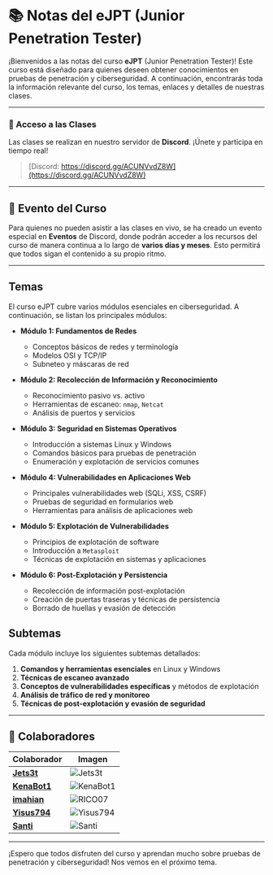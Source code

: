 
# 📚 Notas del eJPT (Junior Penetration Tester)

¡Bienvenidos a las notas del curso **eJPT** (Junior Penetration Tester)! Este curso está diseñado para quienes deseen obtener conocimientos en pruebas de penetración y ciberseguridad. A continuación, encontrarás toda la información relevante del curso, los temas, enlaces y detalles de nuestras clases.

---

### 🔗 Acceso a las Clases
Las clases se realizan en nuestro servidor de **Discord**. ¡Únete y participa en tiempo real!

> [Discord: https://discord.gg/ACUNVvdZ8W](https://discord.gg/ACUNVvdZ8W)

---

## 🎉 Evento del Curso
Para quienes no pueden asistir a las clases en vivo, se ha creado un evento especial en **Eventos** de Discord, donde podrán acceder a los recursos del curso de manera continua a lo largo de **varios días y meses**. Esto permitirá que todos sigan el contenido a su propio ritmo.

---

## Temas

El curso eJPT cubre varios módulos esenciales en ciberseguridad. A continuación, se listan los principales módulos:

- **Módulo 1: Fundamentos de Redes**
  - Conceptos básicos de redes y terminología
  - Modelos OSI y TCP/IP
  - Subneteo y máscaras de red

- **Módulo 2: Recolección de Información y Reconocimiento**
  - Reconocimiento pasivo vs. activo
  - Herramientas de escaneo: `nmap`, `Netcat`
  - Análisis de puertos y servicios

- **Módulo 3: Seguridad en Sistemas Operativos**
  - Introducción a sistemas Linux y Windows
  - Comandos básicos para pruebas de penetración
  - Enumeración y explotación de servicios comunes

- **Módulo 4: Vulnerabilidades en Aplicaciones Web**
  - Principales vulnerabilidades web (SQLi, XSS, CSRF)
  - Pruebas de seguridad en formularios web
  - Herramientas para análisis de aplicaciones web

- **Módulo 5: Explotación de Vulnerabilidades**
  - Principios de explotación de software
  - Introducción a `Metasploit`
  - Técnicas de explotación en sistemas y aplicaciones

- **Módulo 6: Post-Explotación y Persistencia**
  - Recolección de información post-explotación
  - Creación de puertas traseras y técnicas de persistencia
  - Borrado de huellas y evasión de detección

## Subtemas

Cada módulo incluye los siguientes subtemas detallados:

1. **Comandos y herramientas esenciales** en Linux y Windows
2. **Técnicas de escaneo avanzado**
3. **Conceptos de vulnerabilidades específicas** y métodos de explotación
4. **Análisis de tráfico de red y monitoreo**
5. **Técnicas de post-explotación y evasión de seguridad**

---

## 🤝 Colaboradores

| Colaborador   | Imagen |
|---------------|--------|
| [**Jets3t**](https://github.com/dYNAM0x)  | ![Jets3t](https://github.com/dYNAM0x.png?size=100) |
| [**KenaBot1**](https://github.com/SLAYER-CODE) | ![KenaBot1](https://github.com/SLAYER-CODE.png?size=100) |
| [**imahian**](https://github.com/Imahian) | ![RICO07](https://github.com/Imahian.png?size=100) |
| [**Yisus794**](https://github.com/yisus794) | ![Yisus794](https://github.com/yisus794.png?size=100) |
| [**Santi**](https://github.com/Santiagosmb18) | ![Santi](https://github.com/Santiagosmb18.png?size=100) |

---

¡Espero que todos disfruten del curso y aprendan mucho sobre pruebas de penetración y ciberseguridad! Nos vemos en el próximo tema.
